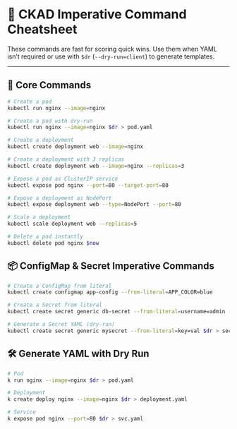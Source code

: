 # 🧪 CKAD Imperative Command Cheatsheet

These commands are fast for scoring quick wins. Use them when YAML isn’t required or use with `$dr` (`--dry-run=client`) to generate templates.

---

## 🔧 Core Commands

```bash
# Create a pod
kubectl run nginx --image=nginx

# Create a pod with dry-run
kubectl run nginx --image=nginx $dr > pod.yaml

# Create a deployment
kubectl create deployment web --image=nginx

# Create a deployment with 3 replicas
kubectl create deployment web --image=nginx --replicas=3

# Expose a pod as ClusterIP service
kubectl expose pod nginx --port=80 --target-port=80

# Expose a deployment as NodePort
kubectl expose deployment web --type=NodePort --port=80

# Scale a deployment
kubectl scale deployment web --replicas=5

# Delete a pod instantly
kubectl delete pod nginx $now
```

## 📦 ConfigMap & Secret Imperative Commands

```bash
# Create a ConfigMap from literal
kubectl create configmap app-config --from-literal=APP_COLOR=blue

# Create a Secret from literal
kubectl create secret generic db-secret --from-literal=username=admin --from-literal=password=pass123

# Generate a Secret YAML (dry-run)
kubectl create secret generic mysecret --from-literal=key=val $dr > secret.yaml
```

## 🛠️ Generate YAML with Dry Run

```bash
# Pod
k run nginx --image=nginx $dr > pod.yaml

# Deployment
k create deploy nginx --image=nginx $dr > deployment.yaml

# Service
k expose pod nginx --port=80 $dr > svc.yaml
```
